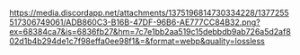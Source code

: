 https://media.discordapp.net/attachments/1375196814730334228/1377255517306749061/ADB860C3-B16B-47DF-96B6-AE777CC84B32.png?ex=68384ca7&is=6836fb27&hm=7c7e1bb2aa519c15debbdb9ab726a5d2af802d1b4b294de1c7f98effa0ee98f1&=&format=webp&quality=lossless
